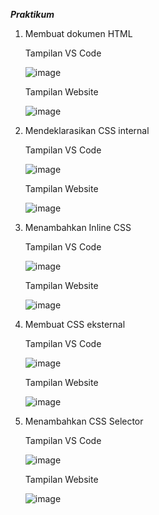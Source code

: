 _**Praktikum**_

1. Membuat dokumen HTML
  
   Tampilan VS Code

   ![image](https://github.com/syahbarudin/Lab2Web/assets/146621192/a1578b69-d4ba-42d0-9bb7-74c4b82a2197)

   Tampilan Website

   ![image](https://github.com/syahbarudin/Lab2Web/assets/146621192/8b629700-091a-44c7-9208-826d37ae3f58)

2. Mendeklarasikan CSS internal
    
    Tampilan VS Code
    
    ![image](https://github.com/syahbarudin/Lab2Web/assets/146621192/6b3bd242-7f47-45ba-86c7-5b58da7c1b05)

    Tampilan Website

    ![image](https://github.com/syahbarudin/Lab2Web/assets/146621192/d60549e5-f633-41c9-9bd3-74691841e5da)

3. Menambahkan Inline CSS
    
    Tampilan VS Code
    
    ![image](https://github.com/syahbarudin/Lab2Web/assets/146621192/bdd5bfe0-ae13-4c57-8e70-114536536982)

    Tampilan Website

    ![image](https://github.com/syahbarudin/Lab2Web/assets/146621192/d278a6b9-1253-466c-a695-d9236e33ae19)
    
4. Membuat CSS eksternal
    
    Tampilan VS Code
    
    ![image](https://github.com/syahbarudin/Lab2Web/assets/146621192/d5e7dbec-25ea-406a-adc8-bbfb5569285e)

    Tampilan Website

    ![image](https://github.com/syahbarudin/Lab2Web/assets/146621192/d16244f5-c588-4b9e-98ca-9be53bfc7d2d)

5. Menambahkan CSS Selector
    
    Tampilan VS Code

    ![image](https://github.com/syahbarudin/Lab2Web/assets/146621192/1f2301e9-38ea-446f-9431-30af1f436e44)

    Tampilan Website

    ![image](https://github.com/syahbarudin/Lab2Web/assets/146621192/ec8dccea-a575-4ed0-a390-b299ac228237)

